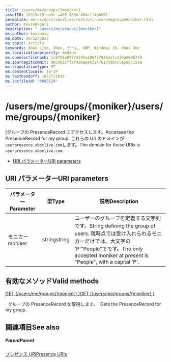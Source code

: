 ```yaml
---
title: /users/me/groups/{moniker}
assetID: 3d319a19-da5e-a485-985d-46dcff4bb521
permalink: en-us/docs/xboxlive/rest/uri-usersmegroupsmoniker.html
author: KevinAsgari
description: " /users/me/groups/{moniker}"
ms.author: kevinasg
ms.date: 10/12/2017
ms.topic: article
keywords: Xbox Live, Xbox, ゲーム, UWP, Windows 10, Xbox One
ms.localizationpriority: medium
ms.openlocfilehash: 1c8701e87274195e206f779263afc339a089d7f8
ms.sourcegitcommit: 086001cffaf436e6e4324761d59bcc5e598c15ea
ms.translationtype: MT
ms.contentlocale: ja-JP
ms.lasthandoff: 10/27/2018
ms.locfileid: "5683524"
---
```

# <a name="usersmegroupsmoniker"></a><span data-ttu-id="f6c9d-104">/users/me/groups/{moniker}</span><span class="sxs-lookup"><span data-stu-id="f6c9d-104">/users/me/groups/{moniker}</span></span>
<span data-ttu-id="f6c9d-105">[グループの PresenceRecord にアクセスします。</span><span class="sxs-lookup"><span data-stu-id="f6c9d-105">Accesses the PresenceRecord for my group.</span></span> <span data-ttu-id="f6c9d-106">これらの Uri のドメインが`userpresence.xboxlive.com`します。</span><span class="sxs-lookup"><span data-stu-id="f6c9d-106">The domain for these URIs is `userpresence.xboxlive.com`.</span></span>
 
  * [<span data-ttu-id="f6c9d-107">URI パラメーター</span><span class="sxs-lookup"><span data-stu-id="f6c9d-107">URI parameters</span></span>](#ID4EV)
 
<a id="ID4EV"></a>

 
## <a name="uri-parameters"></a><span data-ttu-id="f6c9d-108">URI パラメーター</span><span class="sxs-lookup"><span data-stu-id="f6c9d-108">URI parameters</span></span>
 
| <span data-ttu-id="f6c9d-109">パラメーター</span><span class="sxs-lookup"><span data-stu-id="f6c9d-109">Parameter</span></span>| <span data-ttu-id="f6c9d-110">型</span><span class="sxs-lookup"><span data-stu-id="f6c9d-110">Type</span></span>| <span data-ttu-id="f6c9d-111">説明</span><span class="sxs-lookup"><span data-stu-id="f6c9d-111">Description</span></span>| 
| --- | --- | --- | 
| <span data-ttu-id="f6c9d-112">モニカー</span><span class="sxs-lookup"><span data-stu-id="f6c9d-112">moniker</span></span>| <span data-ttu-id="f6c9d-113">string</span><span class="sxs-lookup"><span data-stu-id="f6c9d-113">string</span></span>| <span data-ttu-id="f6c9d-114">ユーザーのグループを定義する文字列です。</span><span class="sxs-lookup"><span data-stu-id="f6c9d-114">String defining the group of users.</span></span> <span data-ttu-id="f6c9d-115">現時点では受け入れられるモニカーだけでは、大文字の 'P'"People"でです。</span><span class="sxs-lookup"><span data-stu-id="f6c9d-115">The only accepted moniker at present is "People", with a capital 'P'.</span></span>| 
  
<a id="ID4ERB"></a>

 
## <a name="valid-methods"></a><span data-ttu-id="f6c9d-116">有効なメソッド</span><span class="sxs-lookup"><span data-stu-id="f6c9d-116">Valid methods</span></span>

[<span data-ttu-id="f6c9d-117">GET (/users/me/groups/{moniker} )</span><span class="sxs-lookup"><span data-stu-id="f6c9d-117">GET (/users/me/groups/{moniker} )</span></span>](uri-usersmegroupsmonikerget.md)

<span data-ttu-id="f6c9d-118">&nbsp;&nbsp;グループの PresenceRecord を取得します。</span><span class="sxs-lookup"><span data-stu-id="f6c9d-118">&nbsp;&nbsp;Gets the PresenceRecord for my group.</span></span>
 
<a id="ID4E2B"></a>

 
## <a name="see-also"></a><span data-ttu-id="f6c9d-119">関連項目</span><span class="sxs-lookup"><span data-stu-id="f6c9d-119">See also</span></span>
 
<a id="ID4E4B"></a>

 
##### <a name="parent"></a><span data-ttu-id="f6c9d-120">Parent</span><span class="sxs-lookup"><span data-stu-id="f6c9d-120">Parent</span></span> 

[<span data-ttu-id="f6c9d-121">プレゼンス URI</span><span class="sxs-lookup"><span data-stu-id="f6c9d-121">Presence URIs</span></span>](atoc-reference-presence.md)

   
